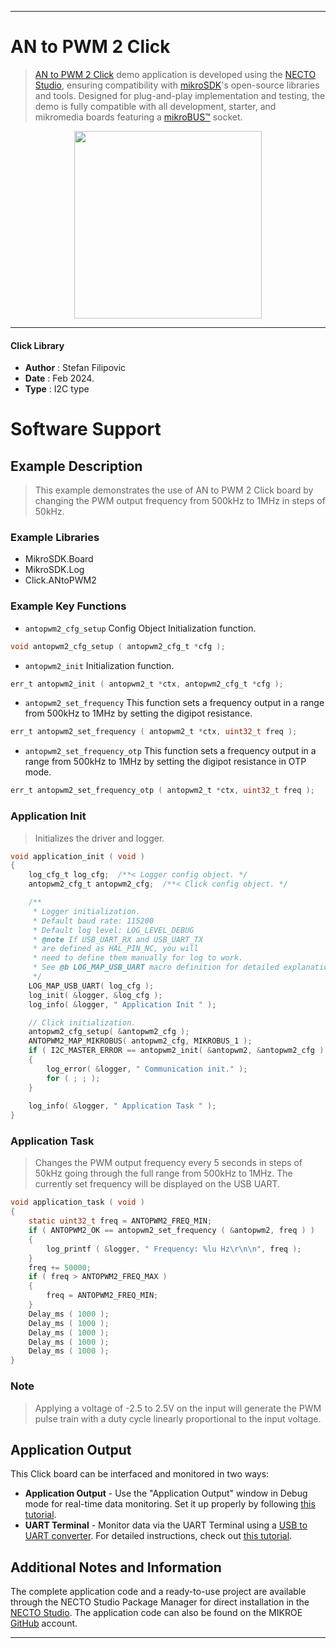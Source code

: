 
---
# AN to PWM 2 Click

> [AN to PWM 2 Click](https://www.mikroe.com/?pid_product=MIKROE-4221) demo application is developed using
the [NECTO Studio](https://www.mikroe.com/necto), ensuring compatibility with [mikroSDK](https://www.mikroe.com/mikrosdk)'s
open-source libraries and tools. Designed for plug-and-play implementation and testing, the demo is fully compatible with
all development, starter, and mikromedia boards featuring a [mikroBUS&trade;](https://www.mikroe.com/mikrobus) socket.

<p align="center">
  <img src="https://www.mikroe.com/?pid_product=MIKROE-4221&image=1" height=300px>
</p>

---

#### Click Library

- **Author**        : Stefan Filipovic
- **Date**          : Feb 2024.
- **Type**          : I2C type

# Software Support

## Example Description

> This example demonstrates the use of AN to PWM 2 Click board by changing the PWM output frequency from 500kHz to 1MHz in steps of 50kHz.

### Example Libraries

- MikroSDK.Board
- MikroSDK.Log
- Click.ANtoPWM2

### Example Key Functions

- `antopwm2_cfg_setup` Config Object Initialization function.
```c
void antopwm2_cfg_setup ( antopwm2_cfg_t *cfg );
```

- `antopwm2_init` Initialization function.
```c
err_t antopwm2_init ( antopwm2_t *ctx, antopwm2_cfg_t *cfg );
```

- `antopwm2_set_frequency` This function sets a frequency output in a range from 500kHz to 1MHz by setting the digipot resistance.
```c
err_t antopwm2_set_frequency ( antopwm2_t *ctx, uint32_t freq );
```

- `antopwm2_set_frequency_otp` This function sets a frequency output in a range from 500kHz to 1MHz by setting the digipot resistance in OTP mode.
```c
err_t antopwm2_set_frequency_otp ( antopwm2_t *ctx, uint32_t freq );
```

### Application Init

> Initializes the driver and logger.

```c
void application_init ( void )
{
    log_cfg_t log_cfg;  /**< Logger config object. */
    antopwm2_cfg_t antopwm2_cfg;  /**< Click config object. */

    /** 
     * Logger initialization.
     * Default baud rate: 115200
     * Default log level: LOG_LEVEL_DEBUG
     * @note If USB_UART_RX and USB_UART_TX 
     * are defined as HAL_PIN_NC, you will 
     * need to define them manually for log to work. 
     * See @b LOG_MAP_USB_UART macro definition for detailed explanation.
     */
    LOG_MAP_USB_UART( log_cfg );
    log_init( &logger, &log_cfg );
    log_info( &logger, " Application Init " );

    // Click initialization.
    antopwm2_cfg_setup( &antopwm2_cfg );
    ANTOPWM2_MAP_MIKROBUS( antopwm2_cfg, MIKROBUS_1 );
    if ( I2C_MASTER_ERROR == antopwm2_init( &antopwm2, &antopwm2_cfg ) ) 
    {
        log_error( &logger, " Communication init." );
        for ( ; ; );
    }
    
    log_info( &logger, " Application Task " );
}
```

### Application Task

> Changes the PWM output frequency every 5 seconds in steps of 50kHz going through the full range from 500kHz to 1MHz. The currently set frequency will be displayed on the USB UART.

```c
void application_task ( void )
{
    static uint32_t freq = ANTOPWM2_FREQ_MIN;
    if ( ANTOPWM2_OK == antopwm2_set_frequency ( &antopwm2, freq ) )
    {
        log_printf ( &logger, " Frequency: %lu Hz\r\n\n", freq );
    }
    freq += 50000;
    if ( freq > ANTOPWM2_FREQ_MAX )
    {
        freq = ANTOPWM2_FREQ_MIN;
    }
    Delay_ms ( 1000 );
    Delay_ms ( 1000 );
    Delay_ms ( 1000 );
    Delay_ms ( 1000 );
    Delay_ms ( 1000 );
}
```

### Note

> Applying a voltage of -2.5 to 2.5V on the input will generate the PWM pulse train with a duty cycle linearly proportional to the input voltage.

## Application Output

This Click board can be interfaced and monitored in two ways:
- **Application Output** - Use the "Application Output" window in Debug mode for real-time data monitoring.
Set it up properly by following [this tutorial](https://www.youtube.com/watch?v=ta5yyk1Woy4).
- **UART Terminal** - Monitor data via the UART Terminal using
a [USB to UART converter](https://www.mikroe.com/click/interface/usb?interface*=uart,uart). For detailed instructions,
check out [this tutorial](https://help.mikroe.com/necto/v2/Getting%20Started/Tools/UARTTerminalTool).

## Additional Notes and Information

The complete application code and a ready-to-use project are available through the NECTO Studio Package Manager for 
direct installation in the [NECTO Studio](https://www.mikroe.com/necto). The application code can also be found on
the MIKROE [GitHub](https://github.com/MikroElektronika/mikrosdk_click_v2) account.

---
